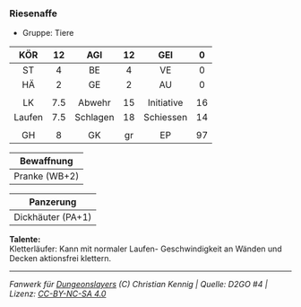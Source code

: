### Riesenaffe

- Gruppe: Tiere

|  KÖR   | 12  |   AGI    | 12  |    GEI     |  0  |
| :----: | :-: | :------: | :-: | :--------: | :-: |
|   ST   |  4  |    BE    |  4  |     VE     |  0  |
|   HÄ   |  2  |    GE    |  2  |     AU     |  0  |
|        |     |          |     |            |     |
|   LK   | 7.5 |  Abwehr  | 15  | Initiative | 16  |
| Laufen | 7.5 | Schlagen | 18  | Schiessen  | 14  |
|        |     |          |     |            |     |
|   GH   |  8  |    GK    | gr  |     EP     | 97  |

|  Bewaffnung   |
| :-----------: |
| Pranke (WB+2) |

|     Panzerung     |
| :---------------: |
| Dickhäuter (PA+1) |

**Talente:**  
Kletterläufer: Kann mit normaler Laufen- Geschwindigkeit an Wänden und Decken aktionsfrei klettern.

---

_Fanwerk für [Dungeonslayers](https://www.dungeonslayers.net/) (C) Christian Kennig | Quelle: D2GO #4 | Lizenz: [CC-BY-NC-SA 4.0](https://creativecommons.org/licenses/by-nc-sa/4.0/deed.de)_
